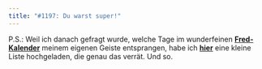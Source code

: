 ```yaml
---
title: "#1197: Du warst super!"
---
```


P.S.: 
Weil ich danach gefragt wurde,  welche Tage im wunderfeinen <a href="http://www.fonflatter.de/dateien/kalender_fonflatter_2009.pdf"><strong>Fred-Kalender</strong></a> meinem eigenen Geiste entsprangen, habe ich <a href="http://www.fonflatter.de/dateien/tage.pdf"><strong>hier</strong></a> eine kleine Liste hochgeladen, die genau das verrät.
Und so.
